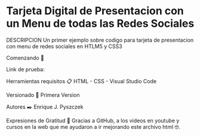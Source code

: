 # Tarjeta Digital de Presentacion con un Menu de todas las Redes Sociales

DESCRIPCION
Un primer ejemplo sobre codigo para tarjeta de presentacion con menu de redes sociales en HTLM5 y CSS3

Comenzando 🚀

Link de prueba: 

Herramientas requisitos 📋 HTML - CSS - Visual Studio Code

Versionado 📌 Primera Version

Autores ✒️ Enrique J. Pyszczek

Expresiones de Gratitud 🎁 Gracias a GitHub, a los videos en youtube y cursos en la web que me ayudaron a ir mejorando este archivo html 🤓.